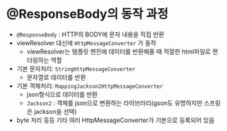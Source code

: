 # @ResponseBody의 동작 과정

- `@ResponseBody` : HTTP의 BODY에 문자 내용을 직접 반환
- viewResolver 대신에 `HttpMessageConverter` 가 동작
    - viewResolver는 템플릿 엔진에 데이터를 반환해줄 때 적절한 html파일로 랜더링하는 역할
- 기본 문자처리: `StringHttpMessageConverter`
    - 문자열로 데이터를 반환
- 기본 객체처리: `MappingJackson2HttpMessageConverter`
    - json형식으로 데이터를 반환
    - `Jackson2` : 객체를 json으로 변환하는 라이브러리(gson도 유명하지만 스프링은 jackson을 선택)
- byte 처리 등등 기타 여러 HttpMessageConverter가 기본으로 등록되어 있음
